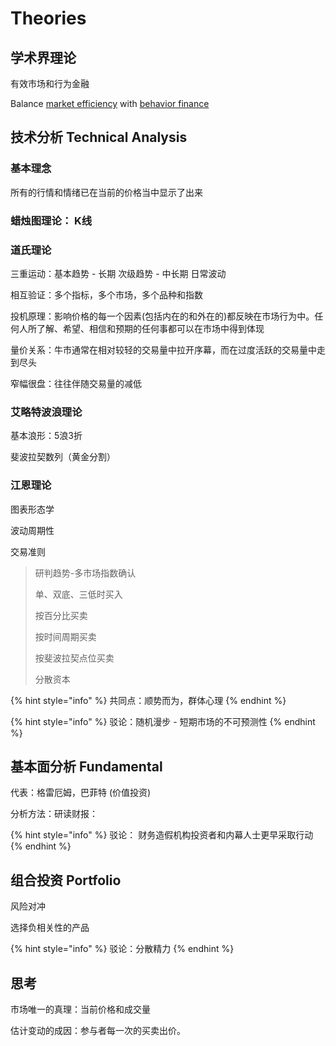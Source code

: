 # Theories

## 学术界理论 

有效市场和行为金融 

Balance [market efficiency](https://en.wikipedia.org/wiki/Efficient-market_hypothesis) with [behavior finance](https://en.wikipedia.org/wiki/Behavioral_economics#Behavioral_finance)

## 技术分析 Technical Analysis

### 基本理念

所有的行情和情绪已在当前的价格当中显示了出来

### 蜡烛图理论： K线 

### 道氏理论

三重运动：基本趋势 - 长期 次级趋势 - 中长期 日常波动 

相互验证：多个指标，多个市场，多个品种和指数 

投机原理：影响价格的每一个因素\(包括内在的和外在的\)都反映在市场行为中。任何人所了解、希望、相信和预期的任何事都可以在市场中得到体现

量价关系：牛市通常在相对较轻的交易量中拉开序幕，而在过度活跃的交易量中走到尽头

窄幅很盘：往往伴随交易量的减低

### 艾略特波浪理论

基本浪形：5浪3折

斐波拉契数列（黄金分割）

### 江恩理论

图表形态学

波动周期性

交易准则

> 研判趋势-多市场指数确认
>
> 单、双底、三低时买入
>
> 按百分比买卖
>
> 按时间周期买卖
>
> 按斐波拉契点位买卖
>
> 分散资本

{% hint style="info" %}
共同点：顺势而为，群体心理
{% endhint %}

{% hint style="info" %}
驳论：随机漫步 - 短期市场的不可预测性
{% endhint %}

## 基本面分析 Fundamental 

代表：格雷厄姆，巴菲特  \(价值投资\)

分析方法：研读财报： 

{% hint style="info" %}
驳论： 财务造假机构投资者和内幕人士更早采取行动
{% endhint %}

## 组合投资 Portfolio

风险对冲

选择负相关性的产品

{% hint style="info" %}
驳论：分散精力
{% endhint %}

## 思考

市场唯一的真理：当前价格和成交量

估计变动的成因：参与者每一次的买卖出价。

